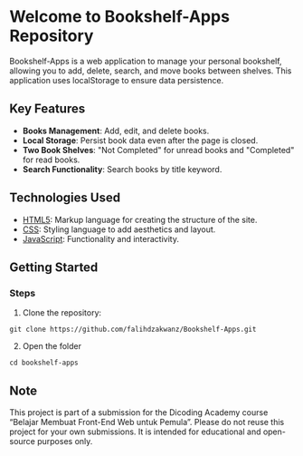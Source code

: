 # Welcome to Bookshelf-Apps Repository
Bookshelf-Apps is a web application to manage your personal bookshelf, allowing you to add, delete, search, and move books between shelves. This application uses localStorage to ensure data persistence.

## Key Features
* **Books Management**: Add, edit, and delete books.
* **Local Storage**: Persist book data even after the page is closed.
* **Two Book Shelves**: "Not Completed" for unread books and "Completed" for read books.
* **Search Functionality**: Search books by title keyword.

## Technologies Used
* [HTML5](https://developer.mozilla.org/en-US/docs/Web/HTML): Markup language for creating the structure of the site.
* [CSS](https://developer.mozilla.org/en-US/docs/Web/CSS): Styling language to add aesthetics and layout.
* [JavaScript](https://developer.mozilla.org/en-US/docs/Web/JavaScript): Functionality and interactivity.

## Getting Started
### Steps

1. Clone the repository:
```
git clone https://github.com/falihdzakwanz/Bookshelf-Apps.git
```

2. Open the folder
```
cd bookshelf-apps
```

## Note
This project is part of a submission for the Dicoding Academy course “Belajar Membuat Front-End Web untuk Pemula”. Please do not reuse this project for your own submissions. It is intended for educational and open-source purposes only.